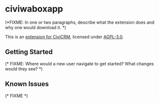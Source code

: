 # civiwaboxapp
(*FIXME: In one or two paragraphs, describe what the extension does and why one would download it. *)

This is an [extension for CiviCRM](https://docs.civicrm.org/sysadmin/en/latest/customize/extensions/), licensed under [AGPL-3.0](LICENSE.txt).

## Getting Started

(* FIXME: Where would a new user navigate to get started? What changes would they see? *)

## Known Issues

(* FIXME *)
